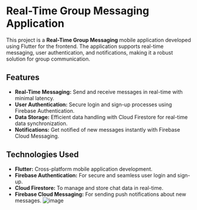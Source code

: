 # Real-Time Group Messaging Application

This project is a **Real-Time Group Messaging** mobile application developed using Flutter for the frontend. The application supports real-time messaging, user authentication, and notifications, making it a robust solution for group communication.



## Features

- **Real-Time Messaging:** Send and receive messages in real-time with minimal latency.
- **User Authentication:** Secure login and sign-up processes using Firebase Authentication.
- **Data Storage:** Efficient data handling with Cloud Firestore for real-time data synchronization.
- **Notifications:** Get notified of new messages instantly with Firebase Cloud Messaging.

## Technologies Used

- **Flutter:** Cross-platform mobile application development.
- **Firebase Authentication:** For secure and seamless user login and sign-up.
- **Cloud Firestore:** To manage and store chat data in real-time.
- **Firebase Cloud Messaging:** For sending push notifications about new messages.
![image](https://github.com/user-attachments/assets/4282fd7c-271b-42b6-9e43-c593e9212795)

